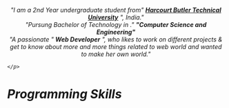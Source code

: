 <p align="center" dir="auto">
  <em>"I am a 2nd Year undergraduate student from"
    <a href="hbtu.ac.in" rel="nofollow"><b>Harcourt Butler Technical University</b></a>
    ", India."
    <br>
    "Pursung Bachelor of Technology in ."
    <b>"Computer Science and Engineering"</b>
    <br>
    "A passionate "
    <b>Web Developer</b>
    ", who likes to work on different projects & get to know about more and more things related to web world and wanted to make her own world."

    </p>

  

<h1> Programming Skills</h1>

